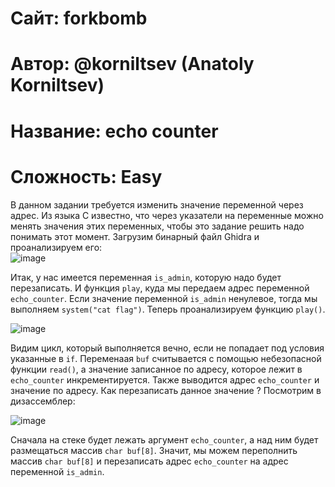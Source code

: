 
# Сайт: forkbomb
# Автор: @korniltsev (Anatoly Korniltsev)
# Название: echo counter
# Сложность: Easy


В данном задании требуется изменить значение переменной через адрес. Из языка C известно, что через указатели на переменные можно менять значения этих переменных, чтобы это задание решить надо понимать этот момент. Загрузим бинарный файл Ghidra и проанализируем его: <br />
![image](https://github.com/user-attachments/assets/a1ef1646-9467-414a-a290-74f7bf85a6ca)

Итак, у нас имеется переменная `is_admin`, которую надо будет перезаписать. И функция `play`, куда мы передаем адрес переменной `echo_counter`. Если значение переменной `is_admin` ненулевое, тогда 
мы выполняем `system("cat flag")`. Теперь проанализируем функцию `play()`. <br />

![image](https://github.com/user-attachments/assets/ec40b787-1390-4259-854f-206b75ea4a6c)

Видим цикл, который выполняется вечно, если не попадает под условия указанные в `if`. Переменаая `buf` считывается с помощью небезопасной функции `read()`, а значение записанное по адресу, 
которое лежит в `echo_counter` инкрементируется. Также выводится адрес `echo_counter` и значение по адресу.  Как перезаписать данное значение ? Посмотрим в дизассемблер: <br />

![image](https://github.com/user-attachments/assets/28f12f02-9440-4fd3-a9c0-4b9e71e7e209)

Сначала на стеке будет лежать аргумент `echo_counter`, а над ним будет размещаться массив `char buf[8]`. Значит, мы можем переполнить массив `char buf[8]` и перезаписать адрес `echo_counter` на адрес 
переменной `is_admin`. <br />


